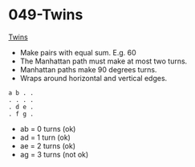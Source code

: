 # 049-Twins

[Twins](http://www.novelgames.com/en/twins/)

* Make pairs with equal sum. E.g. 60
* The Manhattan path must make at most two turns.
* Manhattan paths make 90 degrees turns.
* Wraps around horizontal and vertical edges.

```
a b . .
. . . . 
. d e .
. f g .
```

* ab = 0 turns (ok)
* ad = 1 turn  (ok)
* ae = 2 turns (ok)
* ag = 3 turns (not ok)